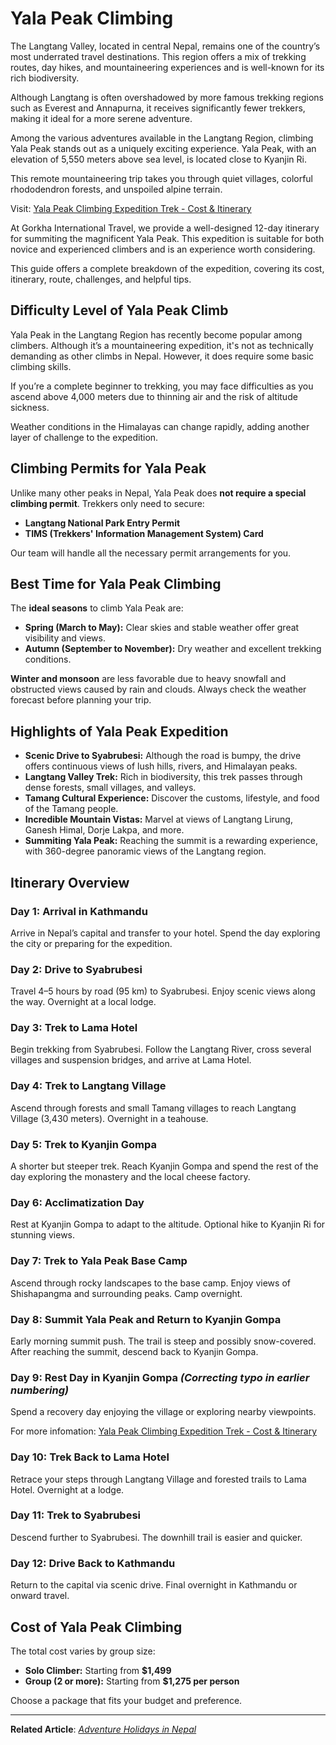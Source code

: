 # Yala Peak Climbing

The Langtang Valley, located in central Nepal, remains one of the country’s most underrated travel destinations. This region offers a mix of trekking routes, day hikes, and mountaineering experiences and is well-known for its rich biodiversity.

Although Langtang is often overshadowed by more famous trekking regions such as Everest and Annapurna, it receives significantly fewer trekkers, making it ideal for a more serene adventure.

Among the various adventures available in the Langtang Region, climbing Yala Peak stands out as a uniquely exciting experience. Yala Peak, with an elevation of 5,550 meters above sea level, is located close to Kyanjin Ri.

This remote mountaineering trip takes you through quiet villages, colorful rhododendron forests, and unspoiled alpine terrain.

Visit: [Yala Peak Climbing Expedition Trek - Cost & Itinerary](https://www.gorkhatravel.com/blog/yala-peak-climbing-expedition-trek-cost-itinerary)

At Gorkha International Travel, we provide a well-designed 12-day itinerary for summiting the magnificent Yala Peak. This expedition is suitable for both novice and experienced climbers and is an experience worth considering.

This guide offers a complete breakdown of the expedition, covering its cost, itinerary, route, challenges, and helpful tips.

## Difficulty Level of Yala Peak Climb

Yala Peak in the Langtang Region has recently become popular among climbers. Although it’s a mountaineering expedition, it's not as technically demanding as other climbs in Nepal. However, it does require some basic climbing skills.

If you’re a complete beginner to trekking, you may face difficulties as you ascend above 4,000 meters due to thinning air and the risk of altitude sickness.

Weather conditions in the Himalayas can change rapidly, adding another layer of challenge to the expedition.

## Climbing Permits for Yala Peak

Unlike many other peaks in Nepal, Yala Peak does **not require a special climbing permit**. Trekkers only need to secure:

- **Langtang National Park Entry Permit**
- **TIMS (Trekkers' Information Management System) Card**

Our team will handle all the necessary permit arrangements for you.

## Best Time for Yala Peak Climbing

The **ideal seasons** to climb Yala Peak are:

- **Spring (March to May):** Clear skies and stable weather offer great visibility and views.
- **Autumn (September to November):** Dry weather and excellent trekking conditions.

**Winter and monsoon** are less favorable due to heavy snowfall and obstructed views caused by rain and clouds. Always check the weather forecast before planning your trip.

## Highlights of Yala Peak Expedition

- **Scenic Drive to Syabrubesi:** Although the road is bumpy, the drive offers continuous views of lush hills, rivers, and Himalayan peaks.
- **Langtang Valley Trek:** Rich in biodiversity, this trek passes through dense forests, small villages, and valleys.
- **Tamang Cultural Experience:** Discover the customs, lifestyle, and food of the Tamang people.
- **Incredible Mountain Vistas:** Marvel at views of Langtang Lirung, Ganesh Himal, Dorje Lakpa, and more.
- **Summiting Yala Peak:** Reaching the summit is a rewarding experience, with 360-degree panoramic views of the Langtang region.

## Itinerary Overview

### Day 1: Arrival in Kathmandu
Arrive in Nepal’s capital and transfer to your hotel. Spend the day exploring the city or preparing for the expedition.

### Day 2: Drive to Syabrubesi
Travel 4–5 hours by road (95 km) to Syabrubesi. Enjoy scenic views along the way. Overnight at a local lodge.

### Day 3: Trek to Lama Hotel
Begin trekking from Syabrubesi. Follow the Langtang River, cross several villages and suspension bridges, and arrive at Lama Hotel.

### Day 4: Trek to Langtang Village
Ascend through forests and small Tamang villages to reach Langtang Village (3,430 meters). Overnight in a teahouse.

### Day 5: Trek to Kyanjin Gompa
A shorter but steeper trek. Reach Kyanjin Gompa and spend the rest of the day exploring the monastery and the local cheese factory.

### Day 6: Acclimatization Day
Rest at Kyanjin Gompa to adapt to the altitude. Optional hike to Kyanjin Ri for stunning views.

### Day 7: Trek to Yala Peak Base Camp
Ascend through rocky landscapes to the base camp. Enjoy views of Shishapangma and surrounding peaks. Camp overnight.

### Day 8: Summit Yala Peak and Return to Kyanjin Gompa
Early morning summit push. The trail is steep and possibly snow-covered. After reaching the summit, descend back to Kyanjin Gompa.

### Day 9: Rest Day in Kyanjin Gompa *(Correcting typo in earlier numbering)*
Spend a recovery day enjoying the village or exploring nearby viewpoints.

For more infomation: [Yala Peak Climbing Expedition Trek - Cost & Itinerary](https://www.gorkhatravel.com/blog/yala-peak-climbing-expedition-trek-cost-itinerary)

### Day 10: Trek Back to Lama Hotel
Retrace your steps through Langtang Village and forested trails to Lama Hotel. Overnight at a lodge.

### Day 11: Trek to Syabrubesi
Descend further to Syabrubesi. The downhill trail is easier and quicker.

### Day 12: Drive Back to Kathmandu
Return to the capital via scenic drive. Final overnight in Kathmandu or onward travel.

## Cost of Yala Peak Climbing

The total cost varies by group size:

- **Solo Climber:** Starting from **$1,499**
- **Group (2 or more):** Starting from **$1,275 per person**

Choose a package that fits your budget and preference.

---

**Related Article**: *[Adventure Holidays in Nepal](#)*

